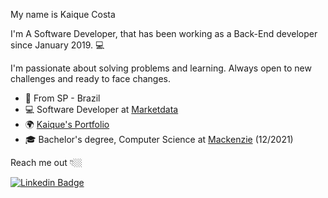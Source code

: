 

<!--
**KaiqueJuvencio/KaiqueJuvencio** is a ✨ _special_ ✨ repository because its `README.md` (this file) appears on your GitHub profile.

Here are some ideas to get you started:

- 🔭 I’m currently working on ...
- 🌱 I’m currently learning ...
- 👯 I’m looking to collaborate on ...
- 🤔 I’m looking for help with ...
- 💬 Ask me about ...
- 📫 How to reach me: ...
- 😄 Pronouns: ...
- ⚡ Fun fact: ...
-->

My name is Kaique Costa 

I'm A Software Developer, that has been working as a Back-End developer since January 2019.  💻

I'm passionate about solving problems and learning. Always open to new challenges and ready to face changes.

- 📍 From SP - Brazil
- 💻 Software Developer at [Marketdata](http://www.marketdata.com.br/)
- 🌍 [Kaique's Portfolio](http://www.kaiquecosta.com)
- :mortar_board: Bachelor's degree, Computer Science at [Mackenzie](https://www.mackenzie.br/) (12/2021)

Reach me out 👇🏼

[![Linkedin Badge](https://img.shields.io/badge/-LinkedIn-blue?style=flat-square&logo=Linkedin&logoColor=white&link=https://www.linkedin.com/in/kaiquejuvencio/)](https://www.linkedin.com/in/kaiquejuvencio/)
